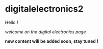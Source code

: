 # digitalelectronics2
Hello ! 

*welcome on the digital electronics page*

**new content will be added soon, stay tuned !**


